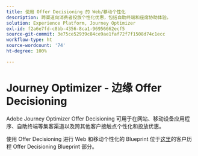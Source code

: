 ```yaml
---
title: 使用 Offer Decisioning 的 Web/移动个性化
description: 跨渠道向消费者投放个性化优惠，包括自助终端和座席协助体验。
solution: Experience Platform, Journey Optimizer
exl-id: f2a6e7fd-c8bb-4356-8ca1-96956662ecf5
source-git-commit: 3e75ce52939c84ce9ae1faf72f7f1508d74c1ecc
workflow-type: ht
source-wordcount: '74'
ht-degree: 100%

---
```


# Journey Optimizer - 边缘 Offer Decisioning

Adobe Journey Optimizer Offer Decisioning 可用于在网站、移动设备应用程序、自助终端等集客渠道以及跨其他客户接触点个性化和投放优惠。

使用 Offer Decisioning 进行 Web 和移动个性化的 Blueprint 位于[这里](../customer-journeys/offer_decisioning/offers-edge.md)的客户历程 Offer Decisioning Blueprint 部分。
